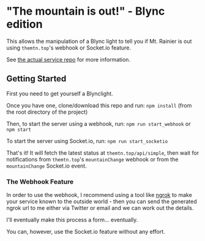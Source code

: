# "The mountain is out!" - Blync edition

This allows the manipulation of a Blync light to tell you if Mt. Rainier is out using `themtn.top`'s webhook or Socket.io feature.

See [the actual service repo](https://github.com/mtntop/isthemountainout) for more information.

## Getting Started
First you need to get yourself a Blynclight.

Once you have one, clone/download this repo and run:
`npm install` (from the root directory of the project)

Then, to start the server using a webhook, run:
`npm run start_webhook` or `npm start`

To start the server using Socket.io, run:
`npm run start_socketio`

That's it! It will fetch the latest status at `themtn.top/api/simple`, then wait for notifications from `themtn.top`'s `mountainChange` webhook or from the `mountainChange` Socket.io event.

### The Webhook Feature

In order to use the webhook, I recommend using a tool like [ngrok](https://ngrok.com) to make your service known to the outside world - then you can send the generated ngrok url to me either via Twitter or email and we can work out the details.

I'll eventually make this process a form... eventually.

You can, however, use the Socket.io feature without any effort.